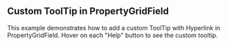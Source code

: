 ## Custom ToolTip in PropertyGridField 
This example demonstrates how to add a custom ToolTip with Hyperlink in PropertyGridField. 
Hover on each "Help" button to see the custom tooltip.


